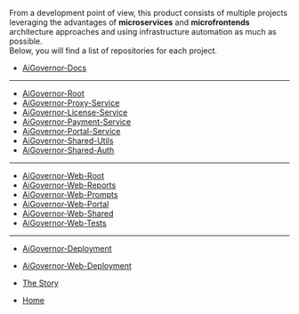 From a development point of view, this product consists of multiple projects leveraging the advantages of __microservices__ and __microfrontends__ architecture approaches and using infrastructure automation as much as possible.  
Below, you will find a list of repositories for each project.


- [AiGovernor-Docs]()  
---
- [AiGovernor-Root]()
- [AiGovernor-Proxy-Service]()
- [AiGovernor-License-Service]()
- [AiGovernor-Payment-Service]()
- [AiGovernor-Portal-Service]()
- [AiGovernor-Shared-Utils]()
- [AiGovernor-Shared-Auth]()  
---
- [AiGovernor-Web-Root]()
- [AiGovernor-Web-Reports]()
- [AiGovernor-Web-Prompts]()
- [AiGovernor-Web-Portal]()
- [AiGovernor-Web-Shared]()
- [AiGovernor-Web-Tests]()  
---
- [AiGovernor-Deployment]()
- [AiGovernor-Web-Deployment]()  



- [The Story](ProductStory.md)  
- [Home](README.md)
